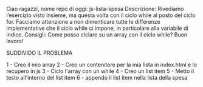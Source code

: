 Ciao ragazzi, nome repo di oggi: js-lista-spesa
Descrizione: Rivediamo l’esercizio visto insieme, ma questa volta con il ciclo while al posto del ciclo for. Facciamo attenzione a non dimenticare tutte le differenze implementative che il ciclo while ci impone, in particolare alla variabile di indice.
Consigli: Come posso ciclare su un array con il ciclo while?
Buon lavoro!


SUDDIVIDO IL PROBLEMA 

1 - Creo il mio array 
2 - Creo un contenitore per la mia lista in index.html e lo recupero in js
3 - Ciclo l'array con un while 
4 - Creo un list item
5 - Metto il testo all'interno del list item
6 - appendo il list item nella lista della spesa 